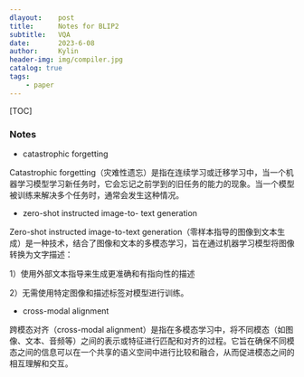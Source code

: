 ```yaml
---
dlayout:    post
title:      Notes for BLIP2
subtitle:   VQA
date:       2023-6-08
author:     Kylin
header-img: img/compiler.jpg
catalog: true
tags:
    - paper
---
```




[TOC]

### Notes

- catastrophic forgetting

Catastrophic forgetting（灾难性遗忘）是指在连续学习或迁移学习中，当一个机器学习模型学习新任务时，它会忘记之前学到的旧任务的能力的现象。当一个模型被训练来解决多个任务时，通常会发生这种情况。

- zero-shot instructed image-to- text generation

Zero-shot instructed image-to-text generation（零样本指导的图像到文本生成）是一种技术，结合了图像和文本的多模态学习，旨在通过机器学习模型将图像转换为文字描述：

1）使用外部文本指导来生成更准确和有指向性的描述

2）无需使用特定图像和描述标签对模型进行训练。

- cross-modal alignment

跨模态对齐（cross-modal alignment）是指在多模态学习中，将不同模态（如图像、文本、音频等）之间的表示或特征进行匹配和对齐的过程。它旨在确保不同模态之间的信息可以在一个共享的语义空间中进行比较和融合，从而促进模态之间的相互理解和交互。
